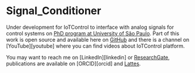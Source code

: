 # Signal_Conditioner
Under development for IoTControl to interface with analog signals for control systems on [PhD program at University of São Paulo](http://ppgee.poli.usp.br). Part of this work is open source and available here on [GitHub](https://github.com/DanMartins) and there is a channel on [YouTube][youtube] where you can find videos about IoTControl platform.

You may want to reach me on [LinkedIn][linkedin] or [ResearchGate](https://www.researchgate.net/profile/Danilo_Oliveira_Martins), publications are available on [ORCID][orcid] and [Lattes](http://lattes.cnpq.br/4247658321049641).

